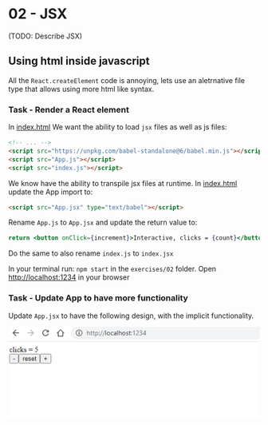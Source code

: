 # 02 - JSX

(TODO: Describe JSX)

## Using html inside javascript

All the `React.createElement` code is annoying, lets use an aletrnative file type that allows using more html like syntax.

### Task - Render a React element

In [index.html](./src/index.html) We want the ability to load `jsx` files as well as js files:

```html
<!-- ... -->
<script src="https://unpkg.com/babel-standalone@6/babel.min.js"></script>
<script src="App.js"></script>
<script src="index.js"></script>
```

We know have the ability to transpile jsx files at runtime. In [index.html](./src/index.html) update the App import to:

```html
<script src="App.jsx" type="text/babel"></script>
```

Rename `App.js` to `App.jsx` and update the return value to:

```jsx
return <button onClick={increment}>Interactive, clicks = {count}</button>;
```

Do the same to also rename `index.js` to `index.jsx`

In your terminal run: `npm start` in the `exercises/02` folder.
Open [http://localhost:1234](http://localhost:1234) in your browser

### Task - Update App to have more functionality

Update `App.jsx` to have the following design, with the implicit functionality.

![A counter with decrement, reset and increment buttons](./MultipleInteractivePoints.png)
